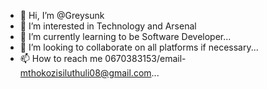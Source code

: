 - 👋 Hi, I’m @Greysunk
- 👀 I’m interested in Technology and Arsenal
- 🌱 I’m currently learning to be Software Developer...
- 💞️ I’m looking to collaborate on all platforms if necessary...
- 📫 How to reach me 0670383153/email- mthokozisiluthuli08@gmail.com...

<!---
Greysunk/Greysunk is a ✨ special ✨ repository because its `README.md` (this file) appears on your GitHub profile.
You can click the Preview link to take a look at your changes.
--->

